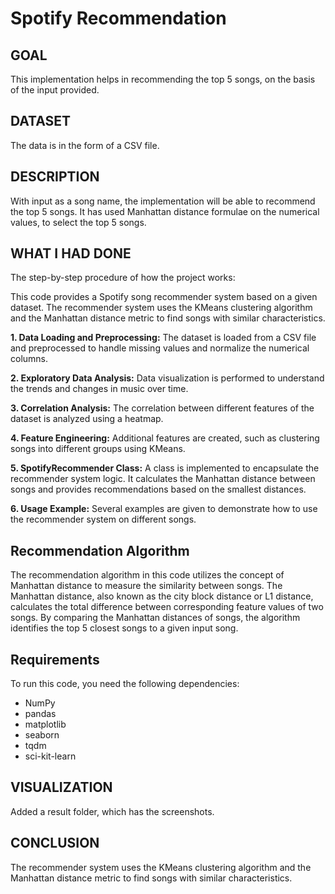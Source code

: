 # Spotify Recommendation

## GOAL

This implementation helps in recommending the top 5 songs, on the basis of the input provided.

## DATASET

The data is in the form of a CSV file.  

## DESCRIPTION

With input as a song name, the implementation will be able to recommend the top 5 songs. It has used Manhattan distance formulae on the numerical values, 
to select the top 5 songs. 

## WHAT I HAD DONE

The step-by-step procedure of how the project works:

This code provides a Spotify song recommender system based on a given dataset. The recommender system uses the KMeans clustering algorithm and the Manhattan distance metric to find songs with similar characteristics.

**1. Data Loading and Preprocessing:** The dataset is loaded from a CSV file and preprocessed to handle missing values and normalize the numerical columns.

**2. Exploratory Data Analysis:** Data visualization is performed to understand the trends and changes in music over time.

**3. Correlation Analysis:** The correlation between different features of the dataset is analyzed using a heatmap.

**4. Feature Engineering:** Additional features are created, such as clustering songs into different groups using KMeans.

**5. SpotifyRecommender Class:** A class is implemented to encapsulate the recommender system logic. It calculates the Manhattan distance between songs and provides recommendations based on the smallest distances.

**6. Usage Example:** Several examples are given to demonstrate how to use the recommender system on different songs.

## Recommendation Algorithm

The recommendation algorithm in this code utilizes the concept of Manhattan distance to measure the similarity between songs. The Manhattan distance, also known as the city block distance or L1 distance, calculates the total difference between corresponding feature values of two songs. By comparing the Manhattan distances of songs, the algorithm identifies the top 5 closest songs to a given input song.

## Requirements

To run this code, you need the following dependencies:

- NumPy
- pandas
- matplotlib
- seaborn
- tqdm
- sci-kit-learn

## VISUALIZATION

Added a result folder, which has the screenshots. 

## CONCLUSION

The recommender system uses the KMeans clustering algorithm and the Manhattan distance metric to find songs with similar characteristics.




